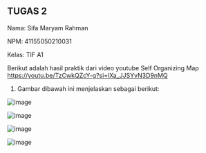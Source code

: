 ## TUGAS 2
Nama: Sifa Maryam Rahman

NPM:	41155050210031

Kelas:	TIF A1


Berikut adalah hasil praktik dari video youtube Self Organizing Map https://youtu.be/TzCwkQZcY-g?si=lXa_JJSYvN3D9nMQ 

1.	Gambar dibawah ini menjelaskan sebagai berikut:

 ![image](https://github.com/user-attachments/assets/3540b7ae-4458-462c-8149-98644650dab0)

 
 ![image](https://github.com/user-attachments/assets/12adffdd-f3e2-4b07-8968-da9c00fc369c)

 ![image](https://github.com/user-attachments/assets/735d1a08-d3c4-4ddb-98ca-a4c94e366a35)

 ![image](https://github.com/user-attachments/assets/a7fb1774-96ee-4920-8ed6-dd53cb21cfcf)



 
 
